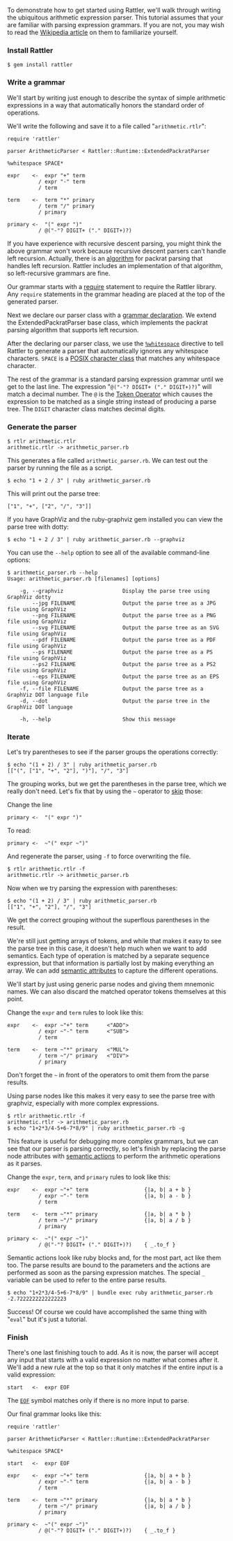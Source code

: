 To demonstrate how to get started using Rattler, we'll walk through writing the
ubiquitous arithmetic expression parser. This tutorial assumes that your are
familiar with parsing expression grammars. If you are not, you may wish to read
the [Wikipedia article](http://en.wikipedia.org/wiki/Parsing_expression_grammar)
on them to familiarize yourself.

### Install Rattler

    $ gem install rattler

### Write a grammar

We'll start by writing just enough to describe the syntax of simple arithmetic
expressions in a way that automatically honors the standard order of operations.

We'll write the following and save it to a file called "`arithmetic.rtlr`":

    require 'rattler'

    parser ArithmeticParser < Rattler::Runtime::ExtendedPackratParser

    %whitespace SPACE*

    expr    <-  expr "+" term
              / expr "-" term
              / term

    term    <-  term "*" primary
              / term "/" primary
              / primary

    primary <-  "(" expr ")"
              / @("-"? DIGIT+ ("." DIGIT+)?)


If you have experience with recursive descent parsing, you might think the
above grammar won't work because recursive descent parsers can't handle left
recursion. Actually, there is an
[algorithm](http://www.cs.ucla.edu/~todd/research/pepm08.html) for packrat
parsing that handles left recursion. Rattler includes an implementation of that
algorithm, so left-recursive grammars are fine.

Our grammar starts with a [require](/jarhart/rattler/docs/grammar-heading/require)
statement to require the Rattler library. Any `require` statements in the
grammar heading are placed at the top of the generated parser.

Next we declare our parser class with a
[grammar declaration](/jarhart/rattler/docs/grammar-heading/grammar-declaration).
We extend the ExtendedPackratParser base class, which implements the packrat
parsing algorithm that supports left recursion.

After the declaring our parser class, we use the
[`%whitespace`](/jarhart/rattler/docs/extended-matching-syntax/whitespace-skipping)
directive to tell Rattler to generate a parser that automatically ignores any
whitespace characters. `SPACE` is a
[POSIX character class](/jarhart/rattler/docs/extended-matching-syntax/posix-character-classes)
that matches any whitespace character.

The rest of the grammar is a standard parsing expression grammar until we get
to the last line. The expression "`@("-"? DIGIT+ ("." DIGIT+)?)`" will match a
decimal number. The `@` is the
[Token Operator](/jarhart/rattler/docs/extended-matching-syntax/token-operator)
which causes the expression to be matched as a single string instead of
producing a parse tree. The `DIGIT` character class matches decimal digits.

### Generate the parser

    $ rtlr arithmetic.rtlr
    arithmetic.rtlr -> arithmetic_parser.rb

This generates a file called `arithmetic_parser.rb`. We can test out the parser
by running the file as a script.

    $ echo "1 + 2 / 3" | ruby arithmetic_parser.rb

This will print out the parse tree:

    ["1", "+", ["2", "/", "3"]]

If you have GraphViz and the ruby-graphviz gem installed you can view the parse
tree with dotty:

    $ echo "1 + 2 / 3" | ruby arithmetic_parser.rb --graphviz

You can use the `--help` option to see all of the available command-line
options:

    $ arithmetic_parser.rb --help
    Usage: arithmetic_parser.rb [filenames] [options]

        -g, --graphviz                   Display the parse tree using GraphViz dotty
            --jpg FILENAME               Output the parse tree as a JPG file using GraphViz
            --png FILENAME               Output the parse tree as a PNG file using GraphViz
            --svg FILENAME               Output the parse tree as an SVG file using GraphViz
            --pdf FILENAME               Output the parse tree as a PDF file using GraphViz
            --ps FILENAME                Output the parse tree as a PS file using GraphViz
            --ps2 FILENAME               Output the parse tree as a PS2 file using GraphViz
            --eps FILENAME               Output the parse tree as an EPS file using GraphViz
        -f, --file FILENAME              Output the parse tree as a GraphViz DOT language file
        -d, --dot                        Output the parse tree in the GraphViz DOT language

        -h, --help                       Show this message

### Iterate

Let's try parentheses to see if the parser groups the operations correctly:

    $ echo "(1 + 2) / 3" | ruby arithmetic_parser.rb
    [["(", ["1", "+", "2"], ")"], "/", "3"]

The grouping works, but we get the parentheses in the parse tree, which we
really don't need. Let's fix that by using the `~` operator to
[skip](/jarhart/rattler/docs/extended-matching-syntax/skip-operator) those:

Change the line

    primary <-  "(" expr ")"

To read:

    primary <-  ~"(" expr ~")"


And regenerate the parser, using `-f` to force overwriting the file.

    $ rtlr arithmetic.rtlr -f
    arithmetic.rtlr -> arithmetic_parser.rb

Now when we try parsing the expression with parentheses:

    $ echo "(1 + 2) / 3" | ruby arithmetic_parser.rb
    [["1", "+", "2"], "/", "3"]

We get the correct grouping without the superflous parentheses in the result.

We're still just getting arrays of tokens, and while that makes it easy to see
the parse tree in this case, it doesn't help much when we want to add semantics.
Each type of operation is matched by a separate sequence expression, but that
information is partially lost by making everything an array. We can add
[semantic attributes](/jarhart/rattler/docs/semantics/node-actions) to capture
the different operations.

We'll start by just using generic parse nodes and giving them mnemonic names.
We can also discard the matched operator tokens themselves at this point.

Change the `expr` and `term` rules to look like this:

    expr    <-  expr ~"+" term      <"ADD">
              / expr ~"-" term      <"SUB">
              / term

    term    <-  term ~"*" primary   <"MUL">
              / term ~"/" primary   <"DIV">
              / primary

Don't forget the `~` in front of the operators to omit them from the parse
results.

Using parse nodes like this makes it very easy to see the parse tree with
graphviz, especially with more complex expressions.

    $ rtlr arithmetic.rtlr -f
    arithmetic.rtlr -> arithmetic_parser.rb
    $ echo "1+2*3/4-5+6-7*8/9" | ruby arithmetic_parser.rb -g

This feature is useful for debugging more complex grammars, but we can see that
our parser is parsing correctly, so let's finish by replacing the parse node
attributes with
[semantic actions](/jarhart/rattler/docs/semantics/semantic-actions) to perform
the arithmetic operations as it parses.

Change the `expr`, `term`, and `primary` rules to look like this:

    expr    <-  expr ~"+" term                  {|a, b| a + b }
              / expr ~"-" term                  {|a, b| a - b }
              / term

    term    <-  term ~"*" primary               {|a, b| a * b }
              / term ~"/" primary               {|a, b| a / b }
              / primary

    primary <-  ~"(" expr ~")"
              / @("-"? DIGIT+ ("." DIGIT+)?)    { _.to_f }

Semantic actions look like ruby blocks and, for the most part, act like them
too. The parse results are bound to the parameters and the actions are
performed as soon as the parsing expression matches. The special `_` variable
can be used to refer to the entire parse results.

    $ echo "1+2*3/4-5+6-7*8/9" | bundle exec ruby arithmetic_parser.rb
    -2.7222222222222223

Success! Of course we could have accomplished the same thing with
"`eval`" but it's just a tutorial.

### Finish

There's one last finishing touch to add. As it is now, the parser will accept
any input that starts with a valid expression no matter what comes after it.
We'll add a new rule at the top so that it only matches if the entire input is
a valid expression:

    start   <-  expr EOF

The [`EOF`](/jarhart/rattler/docs/extended-matching-syntax/eof-symbol) symbol
matches only if there is no more input to parse.

Our final grammar looks like this:

    require 'rattler'

    parser ArithmeticParser < Rattler::Runtime::ExtendedPackratParser

    %whitespace SPACE*

    start   <-  expr EOF

    expr    <-  expr ~"+" term                  {|a, b| a + b }
              / expr ~"-" term                  {|a, b| a - b }
              / term

    term    <-  term ~"*" primary               {|a, b| a * b }
              / term ~"/" primary               {|a, b| a / b }
              / primary

    primary <-  ~"(" expr ~")"
              / @("-"? DIGIT+ ("." DIGIT+)?)    { _.to_f }
